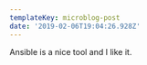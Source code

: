 ```yaml
---
templateKey: microblog-post
date: '2019-02-06T19:04:26.928Z'
---
```


Ansible is a nice tool and I like it.

